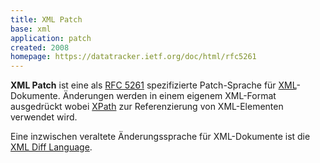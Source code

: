 ```yaml
---
title: XML Patch
base: xml
application: patch
created: 2008
homepage: https://datatracker.ietf.org/doc/html/rfc5261
---
```


**XML Patch** ist eine als [RFC 5261](https://datatracker.ietf.org/doc/html/rfc5261) spezifizierte Patch-Sprache für [XML](xml)-Dokumente. Änderungen werden in einem eigenem XML-Format ausgedrückt wobei [XPath](query/xpath) zur Referenzierung von XML-Elementen verwendet wird.

Eine inzwischen veraltete Änderungssprache für XML-Dokumente ist die [XML Diff Language](xml-diff).

